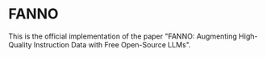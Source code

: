 # FANNO
 This is the official implementation of the paper "FANNO: Augmenting High-Quality Instruction Data with Free Open-Source LLMs".
